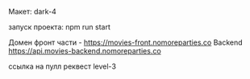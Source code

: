 Макет: dark-4

запуск проекта:
npm run start

Домен фронт части - https://movies-front.nomoreparties.co
Backend https://api.movies-backend.nomoreparties.co

ссылка на пулл реквест level-3 
